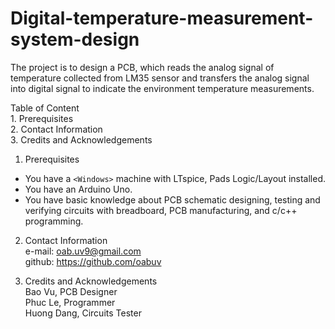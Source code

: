 # Digital-temperature-measurement-system-design
The project is to design a PCB, which reads the analog signal of temperature collected from LM35 sensor and
transfers the analog signal into digital signal to indicate the environment temperature measurements.

Table of Content  
	1. Prerequisites  
	2. Contact Information  
	3. Credits and Acknowledgements  
        
 1. Prerequisites  
 * You have a `<Windows>` machine with LTspice, Pads Logic/Layout installed.
 * You have an Arduino Uno.
 * You have basic knowledge about PCB schematic designing, testing and verifying circuits with breadboard, PCB manufacturing, and c/c++ programming.
 
 2. Contact Information  
        e-mail:	oab.uv9@gmail.com  
	      github:	https://github.com/oabuv  
        
 3. Credits and Acknowledgements  
        Bao Vu, PCB Designer  
        Phuc Le, Programmer  
        Huong Dang, Circuits Tester
